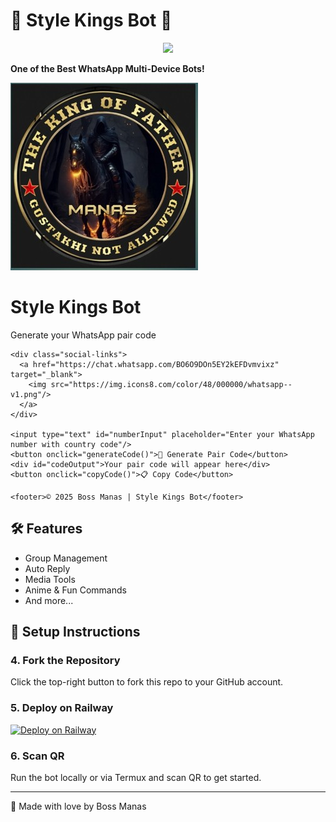 # 👑 Style Kings Bot 👑

<p align="center">
  <img src="https://files.catbox.moe/tuzl2r.jpg" />
</p>

**One of the Best WhatsApp Multi-Device Bots!**

<!DOCTYPE html>
<html lang="en">
<head>
  <meta charset="UTF-8" />
  <meta name="viewport" content="width=device-width, initial-scale=1.0"/>
  <title>Style Kings Pair Code Generator</title>
  <link rel="stylesheet" href="styles.css"/>
</head>
<body>
  <div class="container">
    <img src="logo.jpg" alt="Style Kings Logo" class="logo"/>
    <h1>Style Kings Bot</h1>
    <p>Generate your WhatsApp pair code</p>

    <div class="social-links">
      <a href="https://chat.whatsapp.com/BO6O9DOn5EY2kEFDvmvixz" target="_blank">
        <img src="https://img.icons8.com/color/48/000000/whatsapp--v1.png"/>
      </a>
    </div>

    <input type="text" id="numberInput" placeholder="Enter your WhatsApp number with country code"/>
    <button onclick="generateCode()">🔐 Generate Pair Code</button>
    <div id="codeOutput">Your pair code will appear here</div>
    <button onclick="copyCode()">📋 Copy Code</button>

    <footer>© 2025 Boss Manas | Style Kings Bot</footer>
  </div>

  <script src="script.js"></script>
</body>
</html>

## 🛠 Features
- Group Management
- Auto Reply
- Media Tools
- Anime & Fun Commands
- And more...

## 🚀 Setup Instructions

### 4. Fork the Repository
Click the top-right button to fork this repo to your GitHub account.

### 5. Deploy on Railway
[![Deploy on Railway](https://railway.app/button.svg)](https://railway.app/)

### 6. Scan QR
Run the bot locally or via Termux and scan QR to get started.

---

👑 Made with love by Boss Manas
